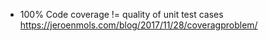 * 100% Code coverage != quality of unit test cases \
https://jeroenmols.com/blog/2017/11/28/coveragproblem/
